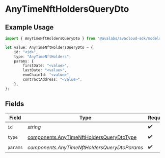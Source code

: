 # AnyTimeNftHoldersQueryDto

## Example Usage

```typescript
import { AnyTimeNftHoldersQueryDto } from "@avalabs/avacloud-sdk/models/components";

let value: AnyTimeNftHoldersQueryDto = {
    id: "<id>",
    type: "AnyTimeNftHolders",
    params: {
        firstDate: "<value>",
        lastDate: "<value>",
        evmChainId: "<value>",
        contractAddress: "<value>",
    },
};
```

## Fields

| Field                                                                                                | Type                                                                                                 | Required                                                                                             | Description                                                                                          |
| ---------------------------------------------------------------------------------------------------- | ---------------------------------------------------------------------------------------------------- | ---------------------------------------------------------------------------------------------------- | ---------------------------------------------------------------------------------------------------- |
| `id`                                                                                                 | *string*                                                                                             | :heavy_check_mark:                                                                                   | N/A                                                                                                  |
| `type`                                                                                               | [components.AnyTimeNftHoldersQueryDtoType](../../models/components/anytimenftholdersquerydtotype.md) | :heavy_check_mark:                                                                                   | N/A                                                                                                  |
| `params`                                                                                             | *components.AnyTimeNftHoldersQueryDtoParams*                                                         | :heavy_check_mark:                                                                                   | N/A                                                                                                  |